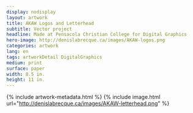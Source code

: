```yaml
---
display: nodisplay
layout: artwork
title: AKAW Logos and Letterhead
subtitle: Vector project
headline: Made at Pensacola Christian College for Digital Graphics
hero-image: http://denislabrecque.ca/images/AKAW-logos.png
categories: artwork
lang: en
tags: artworkDetail DigitalGraphics
medium: print
surface: paper
width: 8.5 in.
height: 11 in.
---
```

{% include artwork-metadata.html %}
{% include image.html url="http://denislabrecque.ca/images/AKAW-letterhead.png" %}
